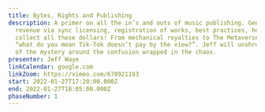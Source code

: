 ```yaml
---
title: Bytes, Rights and Publishing
description: A primer on all the in’s and outs of music publishing. Generating
  revenue via sync licensing, registration of works, best practices, how to
  collect all those dollars! From mechanical royalties to The Metaverse, to
  “what do you mean Tik-Tok doesn’t pay by the view?”. Jeff will unshroud some
  of the mystery around the confusion wrapped in the chaos.
presenter: Jeff Waye
linkCalendar: google.com
linkZoom: https://vimeo.com/670921193
start: 2022-01-27T17:20:00.000Z
end: 2022-01-27T18:05:00.000Z
phaseNumber: 1
---
```

